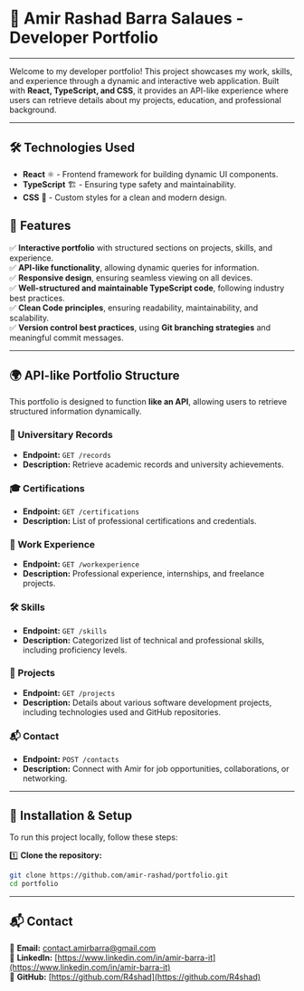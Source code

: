 # 🚀 Amir Rashad Barra Salaues - Developer Portfolio

---

Welcome to my developer portfolio! This project showcases my work, skills, and experience through a dynamic and interactive web application. Built with **React, TypeScript, and CSS**, it provides an API-like experience where users can retrieve details about my projects, education, and professional background.

---

## 🛠️ Technologies Used

- **React** ⚛️ - Frontend framework for building dynamic UI components.
- **TypeScript** 🏗️ - Ensuring type safety and maintainability.
- **CSS** 🎨 - Custom styles for a clean and modern design.

## 📌 Features

✅ **Interactive portfolio** with structured sections on projects, skills, and experience.  
✅ **API-like functionality**, allowing dynamic queries for information.  
✅ **Responsive design**, ensuring seamless viewing on all devices.  
✅ **Well-structured and maintainable TypeScript code**, following industry best practices.  
✅ **Clean Code principles**, ensuring readability, maintainability, and scalability.  
✅ **Version control best practices**, using **Git branching strategies** and meaningful commit messages.

---

## 🌍 API-like Portfolio Structure

This portfolio is designed to function **like an API**, allowing users to retrieve structured information dynamically.

### 📜 Universitary Records

- **Endpoint:** `GET /records`
- **Description:** Retrieve academic records and university achievements.

### 🎓 Certifications

- **Endpoint:** `GET /certifications`
- **Description:** List of professional certifications and credentials.

### 💼 Work Experience

- **Endpoint:** `GET /workexperience`
- **Description:** Professional experience, internships, and freelance projects.

### 🛠️ Skills

- **Endpoint:** `GET /skills`
- **Description:** Categorized list of technical and professional skills, including proficiency levels.

### 🚀 Projects

- **Endpoint:** `GET /projects`
- **Description:** Details about various software development projects, including technologies used and GitHub repositories.

### 📬 Contact

- **Endpoint:** `POST /contacts`
- **Description:** Connect with Amir for job opportunities, collaborations, or networking.

---

## 🚀 Installation & Setup

To run this project locally, follow these steps:

1️⃣ **Clone the repository:**

```sh
git clone https://github.com/amir-rashad/portfolio.git
cd portfolio
```

---

## 📬 Contact

📧 **Email:** [contact.amirbarra@gmail.com](mailto:contact.amirbarra@gmail.com)  
🔗 **LinkedIn:** [https://www.linkedin.com/in/amir-barra-it](https://www.linkedin.com/in/amir-barra-it)  
📂 **GitHub:** [https://github.com/R4shad](https://github.com/R4shad)
